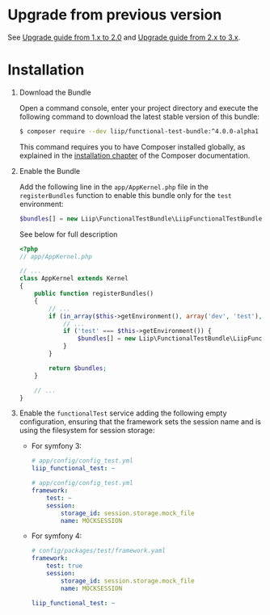 Upgrade from previous version
========================

See [Upgrade guide from 1.x to 2.0](../UPGRADE-2.0.md) and [Upgrade guide from 2.x to 3.x](../UPGRADE-3.0.md).

Installation
============

 1. Download the Bundle

    Open a command console, enter your project directory and execute the
    following command to download the latest stable version of this bundle:

    ```bash
    $ composer require --dev liip/functional-test-bundle:^4.0.0-alpha1
    ```

    This command requires you to have Composer installed globally, as explained
    in the [installation chapter](https://getcomposer.org/doc/00-intro.md)
    of the Composer documentation.

 2. Enable the Bundle

    Add the following line in the `app/AppKernel.php` file in the `registerBundles` function to enable this bundle only
    for the `test` environment:

    ```php
    $bundles[] = new Liip\FunctionalTestBundle\LiipFunctionalTestBundle();
    ````
   
    See below for full description

    ```php
    <?php
    // app/AppKernel.php

    // ...
    class AppKernel extends Kernel
    {
        public function registerBundles()
        {
            // ...
            if (in_array($this->getEnvironment(), array('dev', 'test'), true)) {
                // ...
                if ('test' === $this->getEnvironment()) {
                    $bundles[] = new Liip\FunctionalTestBundle\LiipFunctionalTestBundle();
                }
            }

            return $bundles;
        }

        // ...
    }
    ```

 3. Enable the `functionalTest` service adding the following empty configuration, ensuring that the framework sets the session name and is using the filesystem for session storage:

    * For symfony 3:
        ```yaml
        # app/config/config_test.yml
        liip_functional_test: ~
        ```
 
        ```yaml
        # app/config/config_test.yml
        framework:
            test: ~
            session:
                storage_id: session.storage.mock_file
                name: MOCKSESSION
        ```
    * For symfony 4:
        ```yaml
        # config/packages/test/framework.yaml
        framework:
            test: true
            session:
                storage_id: session.storage.mock_file
                name: MOCKSESSION

        liip_functional_test: ~
        ```
